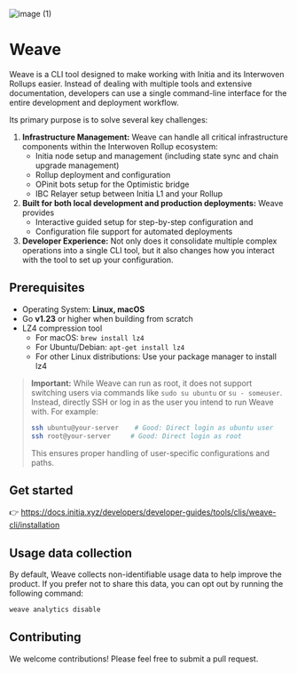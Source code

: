 ![image (1)](https://github.com/user-attachments/assets/74ca0671-a4b7-48bc-aded-cca1816a418d)

# Weave

Weave is a CLI tool designed to make working with Initia and its Interwoven Rollups easier. Instead of dealing with multiple tools and extensive documentation,
developers can use a single command-line interface for the entire development and deployment workflow.

Its primary purpose is to solve several key challenges:

1. **Infrastructure Management:** Weave can handle all critical infrastructure components within the Interwoven Rollup ecosystem:
   - Initia node setup and management (including state sync and chain upgrade management)
   - Rollup deployment and configuration
   - OPinit bots setup for the Optimistic bridge
   - IBC Relayer setup between Initia L1 and your Rollup
2. **Built for both local development and production deployments:** Weave provides
   - Interactive guided setup for step-by-step configuration and
   - Configuration file support for automated deployments
3. **Developer Experience:** Not only does it consolidate multiple complex operations into a single CLI tool, but it also changes how you interact with the tool to set up your configuration.

## Prerequisites

- Operating System: **Linux, macOS**
- Go **v1.23** or higher when building from scratch
- LZ4 compression tool
  - For macOS: `brew install lz4`
  - For Ubuntu/Debian: `apt-get install lz4`
  - For other Linux distributions: Use your package manager to install lz4

> **Important:** While Weave can run as root, it does not support switching users via commands like `sudo su ubuntu` or `su - someuser`. Instead, directly SSH or log in as the user you intend to run Weave with. For example:
>
> ```bash
> ssh ubuntu@your-server    # Good: Direct login as ubuntu user
> ssh root@your-server     # Good: Direct login as root
> ```
>
> This ensures proper handling of user-specific configurations and paths.

## Get started

👉 https://docs.initia.xyz/developers/developer-guides/tools/clis/weave-cli/installation

## Usage data collection

By default, Weave collects non-identifiable usage data to help improve the product. If you prefer not to share this data, you can opt out by running the following command:

```bash
weave analytics disable
```

## Contributing

We welcome contributions! Please feel free to submit a pull request.
